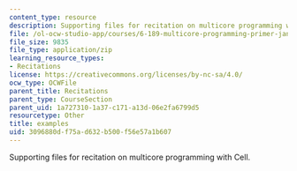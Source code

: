 ```yaml
---
content_type: resource
description: Supporting files for recitation on multicore programming with Cell.
file: /ol-ocw-studio-app/courses/6-189-multicore-programming-primer-january-iap-2007/3096880df75ad632b500f56e57a1b607_examples.zip
file_size: 9835
file_type: application/zip
learning_resource_types:
- Recitations
license: https://creativecommons.org/licenses/by-nc-sa/4.0/
ocw_type: OCWFile
parent_title: Recitations
parent_type: CourseSection
parent_uid: 1a727310-1a37-c171-a13d-06e2fa6799d5
resourcetype: Other
title: examples
uid: 3096880d-f75a-d632-b500-f56e57a1b607
---
```

Supporting files for recitation on multicore programming with Cell.